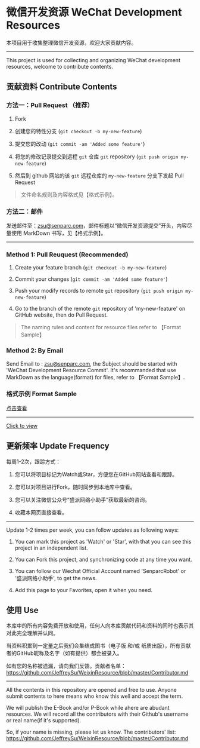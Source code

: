 微信开发资源 WeChat Development Resources
=============

本项目用于收集整理微信开发资源，欢迎大家贡献内容。

-----------------

This project is used for collecting and organizing WeChat development resources, welcome to contribute contents.

## 贡献资料 Contribute Contents

### 方法一：Pull Request （推荐）

1. Fork

2. 创建您的特性分支 (`git checkout -b my-new-feature`)

3. 提交您的改动 (`git commit -am 'Added some feature'`)

4. 将您的修改记录提交到远程 `git` 仓库 `git` repository (`git push origin my-new-feature`)

5. 然后到 github 网站的该 `git` 远程仓库的 `my-new-feature` 分支下发起 Pull Request

> 文件命名规则及内容格式见【格式示例】。

### 方法二：邮件

发送邮件至：zsu@senparc.com，邮件标题以“微信开发资源提交”开头，内容尽量使用 MarkDown 书写，见【格式示例】。

------------------

### Method 1: Pull Reuquest (Recommended)

1. Create your feature branch (`git checkout -b my-new-feature`)

2. Commit your changes (`git commit -am 'Added some feature'`)

3. Push your modify records to remote `git` repository (`git push origin my-new-feature`)

4. Go to the branch of the remote `git` repository of 'my-new-feature' on GitHub website, then do Pull Request. 

> The naming rules and content for resource files refer to 【Format Sample】

###  Method 2: By Email

Send Email to : zsu@senparc.com, the Subject should be started with 'WeChat Development Resource Commit'.
It's recommanded that use MarkDown as the language(format) for files, refer to 【Format Sample】.

### 格式示例  Format Sample
[点击查看](https://github.com/JeffreySu/WeixinResource/blob/master/%E9%82%A3%E4%BA%9B%E5%B9%B4%E6%88%91%E4%BB%AC%E8%B8%A9%E8%BF%87%E7%9A%84%E5%9D%91/%5B20160815%5D%20AccessToken%E7%9A%84%E5%88%B7%E6%96%B0%E8%A7%84%E5%88%99%E5%9C%A8%E5%85%AC%E4%BC%97%E5%8F%B7%E3%80%81%E4%BC%81%E4%B8%9A%E5%8F%B7%E4%B8%AD%E6%98%AF%E4%B8%8D%E4%B8%80%E6%A0%B7%E7%9A%84.md)

-------------------

[Click to view](https://github.com/JeffreySu/WeixinResource/blob/master/%E9%82%A3%E4%BA%9B%E5%B9%B4%E6%88%91%E4%BB%AC%E8%B8%A9%E8%BF%87%E7%9A%84%E5%9D%91/%5B20160815%5D%20AccessToken%E7%9A%84%E5%88%B7%E6%96%B0%E8%A7%84%E5%88%99%E5%9C%A8%E5%85%AC%E4%BC%97%E5%8F%B7%E3%80%81%E4%BC%81%E4%B8%9A%E5%8F%B7%E4%B8%AD%E6%98%AF%E4%B8%8D%E4%B8%80%E6%A0%B7%E7%9A%84.md)


## 更新频率   Update  Frequency

每周1-2次，跟踪方式：

1. 您可以将项目标记为Watch或Star，方便您在GitHub网站查看和跟踪。

2. 您可以对项目进行Fork，随时同步到本地库中查看。

3. 您可以关注微信公众号“盛派网络小助手”获取最新的咨询。

4. 收藏本网页直接查看。

----------------

Update 1-2 times per week, you can follow updates as following ways:

1. You can mark this project as 'Watch' or 'Star', with that you can see this project in an independent list.

2. You can Fork this project, and synchronizing code at any time you want.

3. You can follow our Wechat Official Account named 'SenparcRobot' or '盛派网络小助手', to get the news.

4. Add this page to your Favorites, open it when you need.

## 使用  Use
本库中的所有内容免费开放和使用，任何人向本库贡献代码和资料的同时也表示其对此完全理解并认同。

当资料积累到一定量之后我们会集结成图书（电子版 和/或 纸质出版），所有贡献者的GitHub昵称及名字（如有提供）都会被录入。

如有您的名称被遗漏，请向我们反馈。贡献者名单：https://github.com/JeffreySu/WeixinResource/blob/master/Contributor.md

---------------

All the contents in this repository are opened and free to use. Anyone submit contents to here means who know this well and accept the term.

We will publish the E-Book and/or P-Book while ahere are abudant resources. We will record all the contributors with their Github's username or 
real name(if it's supported).

So, if your name is missing, please let us know. The contributors' list: https://github.com/JeffreySu/WeixinResource/blob/master/Contributor.md